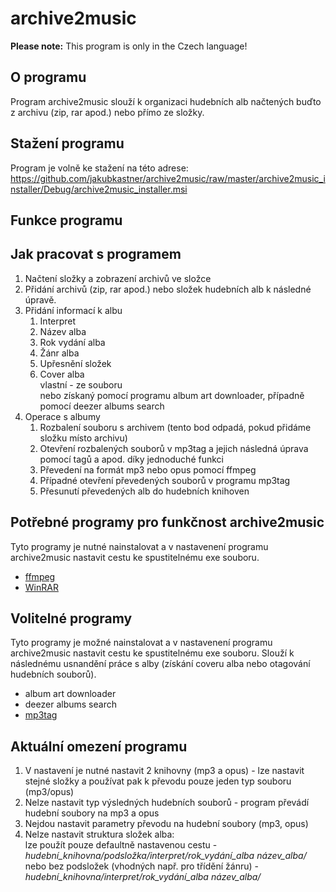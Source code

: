 # archive2music

__Please note:__
This program is only in the Czech language!

## O programu
Program archive2music slouží k organizaci hudebních alb načtených buďto z archivu (zip, rar apod.) nebo přímo ze složky.

## Stažení programu
Program je volně ke stažení na této adrese:  
https://github.com/jakubkastner/archive2music/raw/master/archive2music_installer/Debug/archive2music_installer.msi

## Funkce programu

## Jak pracovat s programem
1. Načtení složky a zobrazení archivů ve složce
2. Přidání archivů (zip, rar apod.) nebo složek hudebních alb k následné úpravě.
3. Přidání informací k albu
   1. Interpret
   2. Název alba
   3. Rok vydání alba
   4. Žánr alba
   5. Upřesnění složek
   6. Cover alba  
  vlastní - ze souboru  
  nebo získaný pomocí programu album art downloader, případně pomocí deezer albums search
4. Operace s albumy
   1. Rozbalení souboru s archivem (tento bod odpadá, pokud přidáme složku místo archivu)
   2. Otevření rozbalených souborů v mp3tag a jejich následná úprava pomocí tagů a apod. díky jednoduché funkci
   3. Převedení na formát mp3 nebo opus pomocí ffmpeg
   4. Případné otevření převedených souborů v programu mp3tag
   5. Přesunutí převedených alb do hudebních knihoven

## Potřebné programy pro funkčnost archive2music
Tyto programy je nutné nainstalovat a v nastavenení programu archive2music nastavit cestu ke spustitelnému exe souboru.
* [ffmpeg](https://www.ffmpeg.org/)
* [WinRAR](https://www.rarlab.com/)

## Volitelné programy
Tyto programy je možné nainstalovat a v nastavenení programu archive2music nastavit cestu ke spustitelnému exe souboru. Slouží k následnému usnandění práce s alby (získání coveru alba nebo otagování hudebních souborů).
* album art downloader
* deezer albums search
* [mp3tag](https://www.mp3tag.de/)

## Aktuální omezení programu
1. V nastavení je nutné nastavit 2 knihovny (mp3 a opus) - lze nastavit stejné složky a používat pak k převodu pouze jeden typ souboru (mp3/opus)
2. Nelze nastavit typ výsledných hudebních souborů - program převádí hudební soubory na mp3 a opus
3. Nejdou nastavit parametry převodu na hudební soubory (mp3, opus)
4. Nelze nastavit struktura složek alba:  
lze použít pouze defaultně nastavenou cestu - *hudební_knihovna/podsložka/interpret/rok_vydání_alba název_alba/*  
nebo bez podsložek (vhodných např. pro třídění žánru) - *hudební_knihovna/interpret/rok_vydání_alba název_alba/*
